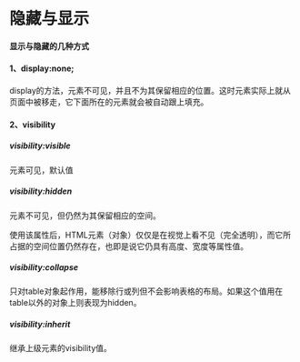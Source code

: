 # 隐藏与显示

#### 显示与隐藏的几种方式

#### 1、display:none;

​		display的方法，元素不可见，并且不为其保留相应的位置。这时元素实际上就从页面中被移走，它下面所在的元素就会被自动跟上填充。

#### 2、visibility

##### visibility:visible

元素可见，默认值

##### visibility:hidden

元素不可见，但仍然为其保留相应的空间。

使用该属性后，HTML元素（对象）仅仅是在视觉上看不见（完全透明），而它所占据的空间位置仍然存在，也即是说它仍具有高度、宽度等属性值。

##### visibility:collapse

只对table对象起作用，能移除行或列但不会影响表格的布局。如果这个值用在table以外的对象上则表现为hidden。



##### visibility:inherit

继承上级元素的visibility值。